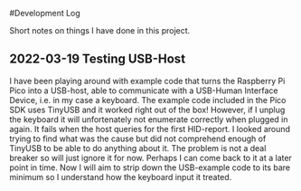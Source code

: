 #Development Log

Short notes on things I have done in this project. 

## 2022-03-19 Testing USB-Host
I have been playing around with example code that turns the Raspberry Pi Pico into a USB-host, able to communicate with a USB-Human Interface Device, i.e. in my case a keyboard. The example code included in the Pico SDK uses TinyUSB and it worked right out of the box! However, if I unplug the keyboard it will unfortenately not enumerate correctly when plugged in again. It fails when the host queries for the first HID-report. I looked around trying to find what was the cause but did not comprehend enough of TinyUSB to be able to do anything about it. The problem is not a deal breaker so will just ignore it for now. Perhaps I can come back to it at a later point in time. Now I will aim to strip down the USB-example code to its bare minimum so I understand how the keyboard input it treated.
